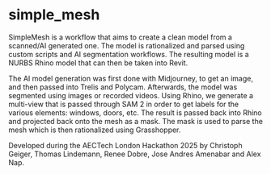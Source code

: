 # simple_mesh
SimpleMesh is a workflow that aims to create a clean model from a scanned/AI generated one. The model is rationalized and parsed using custom scripts and AI segmentation workflows. The resulting model is a NURBS Rhino model that can then be taken into Revit. 

The AI model generation was first done with Midjourney, to get an image, and then passed into Trelis and Polycam. Afterwards, the model was segmented using images or recorded videos. Using Rhino, we generate a multi-view that is passed through SAM 2 in order to get labels for the various elements: windows, doors, etc. The result is passed back into Rhino and projected back onto the mesh as a mask. The mask is used to parse the mesh which is then rationalized using Grasshopper.

Developed during the AECTech London Hackathon 2025 by Christoph Geiger, Thomas Lindemann, Renee Dobre, Jose Andres Amenabar and Alex Nap.
